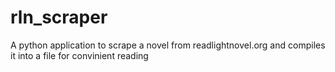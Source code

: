 # rln_scraper
A python application to scrape a novel from readlightnovel.org and compiles it into a file for convinient reading
